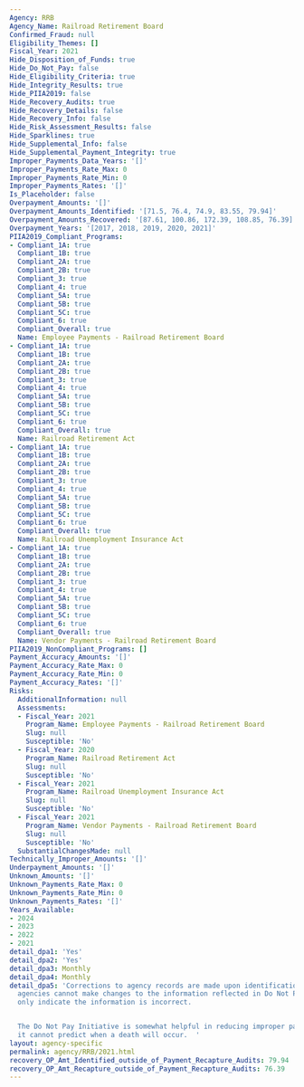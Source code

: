```yaml
---
Agency: RRB
Agency_Name: Railroad Retirement Board
Confirmed_Fraud: null
Eligibility_Themes: []
Fiscal_Year: 2021
Hide_Disposition_of_Funds: true
Hide_Do_Not_Pay: false
Hide_Eligibility_Criteria: true
Hide_Integrity_Results: true
Hide_PIIA2019: false
Hide_Recovery_Audits: true
Hide_Recovery_Details: false
Hide_Recovery_Info: false
Hide_Risk_Assessment_Results: false
Hide_Sparklines: true
Hide_Supplemental_Info: false
Hide_Supplemental_Payment_Integrity: true
Improper_Payments_Data_Years: '[]'
Improper_Payments_Rate_Max: 0
Improper_Payments_Rate_Min: 0
Improper_Payments_Rates: '[]'
Is_Placeholder: false
Overpayment_Amounts: '[]'
Overpayment_Amounts_Identified: '[71.5, 76.4, 74.9, 83.55, 79.94]'
Overpayment_Amounts_Recovered: '[87.61, 100.86, 172.39, 108.85, 76.39]'
Overpayment_Years: '[2017, 2018, 2019, 2020, 2021]'
PIIA2019_Compliant_Programs:
- Compliant_1A: true
  Compliant_1B: true
  Compliant_2A: true
  Compliant_2B: true
  Compliant_3: true
  Compliant_4: true
  Compliant_5A: true
  Compliant_5B: true
  Compliant_5C: true
  Compliant_6: true
  Compliant_Overall: true
  Name: Employee Payments - Railroad Retirement Board
- Compliant_1A: true
  Compliant_1B: true
  Compliant_2A: true
  Compliant_2B: true
  Compliant_3: true
  Compliant_4: true
  Compliant_5A: true
  Compliant_5B: true
  Compliant_5C: true
  Compliant_6: true
  Compliant_Overall: true
  Name: Railroad Retirement Act
- Compliant_1A: true
  Compliant_1B: true
  Compliant_2A: true
  Compliant_2B: true
  Compliant_3: true
  Compliant_4: true
  Compliant_5A: true
  Compliant_5B: true
  Compliant_5C: true
  Compliant_6: true
  Compliant_Overall: true
  Name: Railroad Unemployment Insurance Act
- Compliant_1A: true
  Compliant_1B: true
  Compliant_2A: true
  Compliant_2B: true
  Compliant_3: true
  Compliant_4: true
  Compliant_5A: true
  Compliant_5B: true
  Compliant_5C: true
  Compliant_6: true
  Compliant_Overall: true
  Name: Vendor Payments - Railroad Retirement Board
PIIA2019_NonCompliant_Programs: []
Payment_Accuracy_Amounts: '[]'
Payment_Accuracy_Rate_Max: 0
Payment_Accuracy_Rate_Min: 0
Payment_Accuracy_Rates: '[]'
Risks:
  AdditionalInformation: null
  Assessments:
  - Fiscal_Year: 2021
    Program_Name: Employee Payments - Railroad Retirement Board
    Slug: null
    Susceptible: 'No'
  - Fiscal_Year: 2020
    Program_Name: Railroad Retirement Act
    Slug: null
    Susceptible: 'No'
  - Fiscal_Year: 2021
    Program_Name: Railroad Unemployment Insurance Act
    Slug: null
    Susceptible: 'No'
  - Fiscal_Year: 2021
    Program_Name: Vendor Payments - Railroad Retirement Board
    Slug: null
    Susceptible: 'No'
  SubstantialChangesMade: null
Technically_Improper_Amounts: '[]'
Underpayment_Amounts: '[]'
Unknown_Amounts: '[]'
Unknown_Payments_Rate_Max: 0
Unknown_Payments_Rate_Min: 0
Unknown_Payments_Rates: '[]'
Years_Available:
- 2024
- 2023
- 2022
- 2021
detail_dpa1: 'Yes'
detail_dpa2: 'Yes'
detail_dpa3: Monthly
detail_dpa4: Monthly
detail_dpa5: 'Corrections to agency records are made upon identification.  However,
  agencies cannot make changes to the information reflected in Do Not Pay.  We can
  only indicate the information is incorrect.


  The Do Not Pay Initiative is somewhat helpful in reducing improper payments, as
  it cannot predict when a death will occur.  '
layout: agency-specific
permalink: agency/RRB/2021.html
recovery_OP_Amt_Identified_outside_of_Payment_Recapture_Audits: 79.94
recovery_OP_Amt_Recapture_outside_of_Payment_Recapture_Audits: 76.39
---
```

